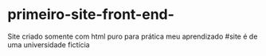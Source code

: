 # primeiro-site-front-end-
Site criado somente com html puro para prática meu aprendizado 
#site é de uma universidade fictícia
